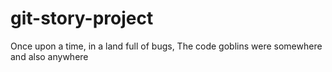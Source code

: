# git-story-project
Once upon a time, in a land full of bugs,
The code goblins were somewhere and also anywhere
